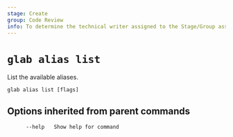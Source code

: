 ```yaml
---
stage: Create
group: Code Review
info: To determine the technical writer assigned to the Stage/Group associated with this page, see https://about.gitlab.com/handbook/product/ux/technical-writing/#assignments
---
```


<!--
This documentation is auto generated by a script.
Please do not edit this file directly, check cmd/gen-docs/docs.go.
-->

# `glab alias list`

List the available aliases.

```plaintext
glab alias list [flags]
```

## Options inherited from parent commands

```plaintext
      --help   Show help for command
```
